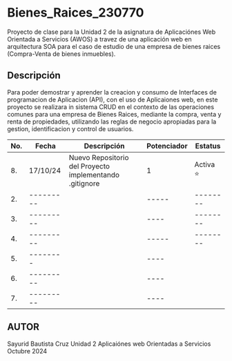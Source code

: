 # Bienes_Raices_230770
Proyecto de clase para la Unidad 2 de la asignatura de Aplicaciónes Web Orientada a Servicios (AWOS) a travez de una aplicación web en arquitectura SOA para el caso de estudio de una empresa de bienes raices (Compra-Venta de bienes inmuebles).


## Descripción
Para poder demostrar y aprender la creacion y consumo de Interfaces de programacion de Aplicacion (API), con el uso  de Aplicaiones web, en este 
proyecto se realizara in sistema CRUD en el contexto de las operaciones comunes para una empresa de Bienes Raices, mediante la compra, venta y renta de propiedades, utilizando las reglas de negocio apropiadas para la gestion, identificacion y control de usuarios.

|No.|Fecha|Descripción|Potenciador|Estatus|
|--|--|--|--|--|
|8.|17/10/24|Nuevo Repositorio del Proyecto implementando .gitignore|1|Activa ⭐|
|2.|---------||-----|--------|
|3.|---------||----|--------|
|4.|---------||-----|--------|
|5.|-------- ||----|        |
|6.|---------||----|        |
|7.|---------||----|        |


## AUTOR 
Sayurid Bautista Cruz
Unidad 2
Aplicaiónes web Orientadas a Servicios
Octubre 2024 